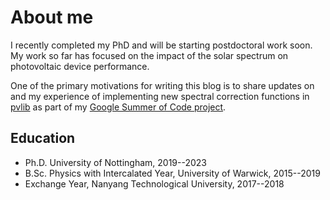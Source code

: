 # About me

I recently completed my PhD and will be starting postdoctoral work soon. My work so far has focused on the impact of the solar spectrum on photovoltaic device performance.

One of the primary motivations for writing this blog is to share updates on and my experience of implementing new spectral correction functions in [pvlib](https://pvlib-python.readthedocs.io/) as part of my [Google Summer of Code project](https://summerofcode.withgoogle.com/).

## Education
* Ph.D. University of Nottingham, 2019--2023
* B.Sc. Physics with Intercalated Year, University of Warwick, 2015--2019
* Exchange Year, Nanyang Technological University, 2017--2018
